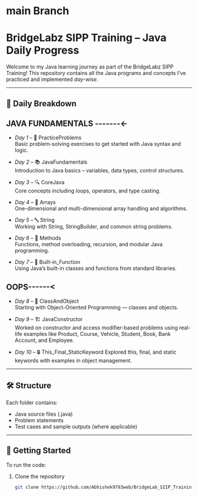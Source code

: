 # main Branch
# BridgeLabz SIPP Training – Java Daily Progress

Welcome to my Java learning journey as part of the BridgeLabz SIPP Training! This repository contains all the Java programs and concepts I’ve practiced and implemented *day-wise*.

---

## 📅 Daily Breakdown

## JAVA FUNDAMENTALS -------<-

- *Day 1* – 🧠 PracticeProblems  
  Basic problem-solving exercises to get started with Java syntax and logic.

- *Day 2* – 📚 JavaFundamentals  
  Introduction to Java basics – variables, data types, control structures.

- *Day 3* – 🔍 CoreJava  
  Core concepts including loops, operators, and type casting.

- *Day 4* – 🧮 Arrays  
  One-dimensional and multi-dimensional array handling and algorithms.

- *Day 5* – 🔤 String  
  Working with String, StringBuilder, and common string problems.

- *Day 6* – 🔁 Methods  
  Functions, method overloading, recursion, and modular Java programming.

- *Day 7* – 🧩 Built-in_Function  
  Using Java’s built-in classes and functions from standard libraries.
  
## OOPS------<

- *Day 8* – 🧱 ClassAndObject  
  Starting with Object-Oriented Programming — classes and objects.

- *Day 9* – 🏗 JavaConstructor  
  Worked on constructor and access modifier-based problems using real-life examples like Product, Course, Vehicle, Student, Book, Bank Account, and Employee.

  
- *Day 10* – 🔒 This_Final_StaticKeyword
  Explored this, final, and static keywords with examples in object management.



---

## 🛠 Structure

Each folder contains:
- Java source files (.java)
- Problem statements
- Test cases and sample outputs (where applicable)

---

## 🚀 Getting Started

To run the code:
1. Clone the repository  
   ```bash
   git clone https://github.com/Abhishek9793web/BridgeLab_SIIP_Training.git
